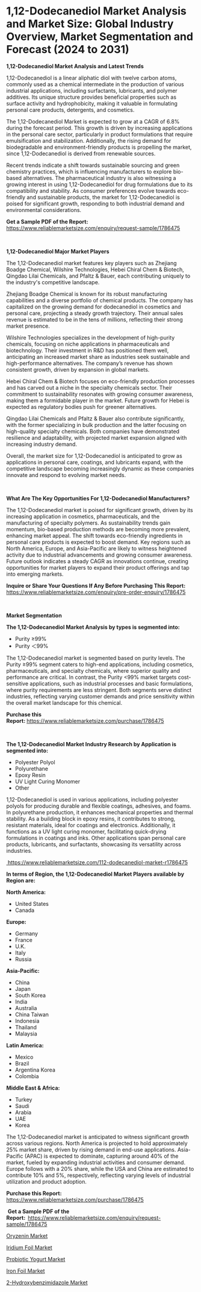 <p><h1>1,12-Dodecanediol Market Analysis and Market Size: Global Industry Overview, Market Segmentation and Forecast (2024 to 2031)</h1></p><p><strong>1,12-Dodecanediol Market Analysis and Latest Trends</strong></p>
<p><p>1,12-Dodecanediol is a linear aliphatic diol with twelve carbon atoms, commonly used as a chemical intermediate in the production of various industrial applications, including surfactants, lubricants, and polymer additives. Its unique structure provides beneficial properties such as surface activity and hydrophobicity, making it valuable in formulating personal care products, detergents, and cosmetics.</p><p>The 1,12-Dodecanediol Market is expected to grow at a CAGR of 6.8% during the forecast period. This growth is driven by increasing applications in the personal care sector, particularly in product formulations that require emulsification and stabilization. Additionally, the rising demand for biodegradable and environment-friendly products is propelling the market, since 1,12-Dodecanediol is derived from renewable sources.</p><p>Recent trends indicate a shift towards sustainable sourcing and green chemistry practices, which is influencing manufacturers to explore bio-based alternatives. The pharmaceutical industry is also witnessing a growing interest in using 1,12-Dodecanediol for drug formulations due to its compatibility and stability. As consumer preferences evolve towards eco-friendly and sustainable products, the market for 1,12-Dodecanediol is poised for significant growth, responding to both industrial demand and environmental considerations.</p></p>
<p><strong>Get a Sample PDF of the Report:&nbsp;</strong> <a href="https://www.reliablemarketsize.com/enquiry/request-sample/1786475?utm_campaign=1176&utm_medium=2&utm_source=Github&utm_content=ia&utm_term=09102024&utm_id=112-dodecanediol">https://www.reliablemarketsize.com/enquiry/request-sample/1786475</a></p>
<p>&nbsp;</p>
<p><strong>1,12-Dodecanediol Major Market Players</strong></p>
<p><p>The 1,12-Dodecanediol market features key players such as Zhejiang Boadge Chemical, Wilshire Technologies, Hebei Chiral Chem & Biotech, Qingdao Lilai Chemicals, and Pfaltz & Bauer, each contributing uniquely to the industry's competitive landscape.</p><p>Zhejiang Boadge Chemical is known for its robust manufacturing capabilities and a diverse portfolio of chemical products. The company has capitalized on the growing demand for dodecanediol in cosmetics and personal care, projecting a steady growth trajectory. Their annual sales revenue is estimated to be in the tens of millions, reflecting their strong market presence.</p><p>Wilshire Technologies specializes in the development of high-purity chemicals, focusing on niche applications in pharmaceuticals and biotechnology. Their investment in R&D has positioned them well, anticipating an increased market share as industries seek sustainable and high-performance alternatives. The company’s revenue has shown consistent growth, driven by expansion in global markets.</p><p>Hebei Chiral Chem & Biotech focuses on eco-friendly production processes and has carved out a niche in the specialty chemicals sector. Their commitment to sustainability resonates with growing consumer awareness, making them a formidable player in the market. Future growth for Hebei is expected as regulatory bodies push for greener alternatives.</p><p>Qingdao Lilai Chemicals and Pfaltz & Bauer also contribute significantly, with the former specializing in bulk production and the latter focusing on high-quality specialty chemicals. Both companies have demonstrated resilience and adaptability, with projected market expansion aligned with increasing industry demand.</p><p>Overall, the market size for 1,12-Dodecanediol is anticipated to grow as applications in personal care, coatings, and lubricants expand, with the competitive landscape becoming increasingly dynamic as these companies innovate and respond to evolving market needs.</p></p>
<p>&nbsp;</p>
<p><strong>What Are The Key Opportunities For 1,12-Dodecanediol Manufacturers?</strong></p>
<p><p>The 1,12-Dodecanediol market is poised for significant growth, driven by its increasing application in cosmetics, pharmaceuticals, and the manufacturing of specialty polymers. As sustainability trends gain momentum, bio-based production methods are becoming more prevalent, enhancing market appeal. The shift towards eco-friendly ingredients in personal care products is expected to boost demand. Key regions such as North America, Europe, and Asia-Pacific are likely to witness heightened activity due to industrial advancements and growing consumer awareness. Future outlook indicates a steady CAGR as innovations continue, creating opportunities for market players to expand their product offerings and tap into emerging markets.</p></p>
<p><strong>Inquire or Share Your Questions If Any Before Purchasing This Report:</strong> <a href="https://www.reliablemarketsize.com/enquiry/pre-order-enquiry/1786475?utm_campaign=1176&utm_medium=2&utm_source=Github&utm_content=ia&utm_term=09102024&utm_id=112-dodecanediol">https://www.reliablemarketsize.com/enquiry/pre-order-enquiry/1786475</a></p>
<p>&nbsp;</p>
<p><strong>Market Segmentation</strong></p>
<p><strong>The 1,12-Dodecanediol Market Analysis by types is segmented into:</strong></p>
<p><ul><li>Purity ≥99%</li><li>Purity ＜99%</li></ul></p>
<p><p>The 1,12-Dodecanediol market is segmented based on purity levels. The Purity ≥99% segment caters to high-end applications, including cosmetics, pharmaceuticals, and specialty chemicals, where superior quality and performance are critical. In contrast, the Purity <99% market targets cost-sensitive applications, such as industrial processes and basic formulations, where purity requirements are less stringent. Both segments serve distinct industries, reflecting varying customer demands and price sensitivity within the overall market landscape for this chemical.</p></p>
<p><strong>Purchase this Report:&nbsp;</strong><a href="https://www.reliablemarketsize.com/purchase/1786475?utm_campaign=1176&utm_medium=2&utm_source=Github&utm_content=ia&utm_term=09102024&utm_id=112-dodecanediol">https://www.reliablemarketsize.com/purchase/1786475</a></p>
<p>&nbsp;</p>
<p><strong>The 1,12-Dodecanediol Market Industry Research by Application is segmented into:</strong></p>
<p><ul><li>Polyester Polyol</li><li>Polyurethane</li><li>Epoxy Resin</li><li>UV Light Curing Monomer</li><li>Other</li></ul></p>
<p><p>1,12-Dodecanediol is used in various applications, including polyester polyols for producing durable and flexible coatings, adhesives, and foams. In polyurethane production, it enhances mechanical properties and thermal stability. As a building block in epoxy resins, it contributes to strong, resistant materials, ideal for coatings and electronics. Additionally, it functions as a UV light curing monomer, facilitating quick-drying formulations in coatings and inks. Other applications span personal care products, lubricants, and surfactants, showcasing its versatility across industries.</p></p>
<p><a href="https://www.reliablemarketsize.com/112-dodecanediol-market-r1786475?utm_campaign=1176&utm_medium=2&utm_source=Github&utm_content=ia&utm_term=09102024&utm_id=112-dodecanediol">&nbsp;https://www.reliablemarketsize.com/112-dodecanediol-market-r1786475</a></p>
<p><strong>In terms of Region, the 1,12-Dodecanediol Market Players available by Region are:</strong></p>
<p>
    <p> <strong> North America: </strong>
        <ul>
            <li>United States</li>
            <li>Canada</li>
        </ul>
        </p> 
    <p> <strong> Europe: </strong>
        <ul>
            <li>Germany</li>
            <li>France</li>
            <li>U.K.</li>
            <li>Italy</li>
            <li>Russia</li>
        </ul>
        </p> 
    <p> <strong> Asia-Pacific: </strong>
        <ul>
            <li>China</li>
            <li>Japan</li>
            <li>South Korea</li>
            <li>India</li>
            <li>Australia</li>
            <li>China Taiwan</li>
            <li>Indonesia</li>
            <li>Thailand</li>
            <li>Malaysia</li>
        </ul>
        </p> 
    <p> <strong> Latin America: </strong>
        <ul>
            <li>Mexico</li>
            <li>Brazil</li>
            <li>Argentina Korea</li>
            <li>Colombia</li>
        </ul>
        </p> 
    <p> <strong> Middle East & Africa: </strong>
        <ul>
            <li>Turkey</li>
            <li>Saudi</li>
            <li>Arabia</li>
            <li>UAE</li>
            <li>Korea</li>
        </ul>
    </p>
    </p>
<p><p>The 1,12-Dodecanediol market is anticipated to witness significant growth across various regions. North America is projected to hold approximately 25% market share, driven by rising demand in end-use applications. Asia-Pacific (APAC) is expected to dominate, capturing around 40% of the market, fueled by expanding industrial activities and consumer demand. Europe follows with a 20% share, while the USA and China are estimated to contribute 10% and 5%, respectively, reflecting varying levels of industrial utilization and product adoption.</p></p>
<p><strong>Purchase this Report: </strong><a href="https://www.reliablemarketsize.com/purchase/1786475?utm_campaign=1176&utm_medium=2&utm_source=Github&utm_content=ia&utm_term=09102024&utm_id=112-dodecanediol">https://www.reliablemarketsize.com/purchase/1786475</a></p>
<p>&nbsp;<strong>Get a Sample PDF of the Report:&nbsp;&nbsp;</strong><a href="https://www.reliablemarketsize.com/enquiry/request-sample/1786475?utm_campaign=1176&utm_medium=2&utm_source=Github&utm_content=ia&utm_term=09102024&utm_id=112-dodecanediol">https://www.reliablemarketsize.com/enquiry/request-sample/1786475</a></p>
<p><strong></strong></p>
<p><p><a href="https://issuu.com/reportprime-2/docs/oryzenin-market-size-2030.pptx_4f8d68d218014e?utm_campaign=1176&utm_medium=2&utm_source=Github&utm_content=ia&utm_term=09102024&utm_id=112-dodecanediol">Oryzenin Market</a></p><p><a href="https://www.linkedin.com/pulse/iridium-foil-market-forecasts-trends-impact-analysis-2024--335pc?utm_campaign=1176&utm_medium=2&utm_source=Github&utm_content=ia&utm_term=09102024&utm_id=112-dodecanediol">Iridium Foil Market</a></p><p><a href="https://issuu.com/reportprime-2/docs/probiotic-yogurt-market-size-2030.p_70010ed6c0b1f2?utm_campaign=1176&utm_medium=2&utm_source=Github&utm_content=ia&utm_term=09102024&utm_id=112-dodecanediol">Probiotic Yogurt Market</a></p><p><a href="https://www.linkedin.com/pulse/iron-foil-industry-sector-new-technologies-market-impact-forecasted-uhupf?trackingId=%2F7rv6qe%2BSS6bNTsgAmzX1w%3D%3D&utm_campaign=1176&utm_medium=2&utm_source=Github&utm_content=ia&utm_term=09102024&utm_id=112-dodecanediol">Iron Foil Market</a></p><p><a href="https://github.com/RickHolmes3/Market-Research-Report-List-6/blob/main/2-hydroxybenzimidazole-market.md?utm_campaign=1176&utm_medium=2&utm_source=Github&utm_content=ia&utm_term=09102024&utm_id=112-dodecanediol">2-Hydroxybenzimidazole Market</a></p></p>